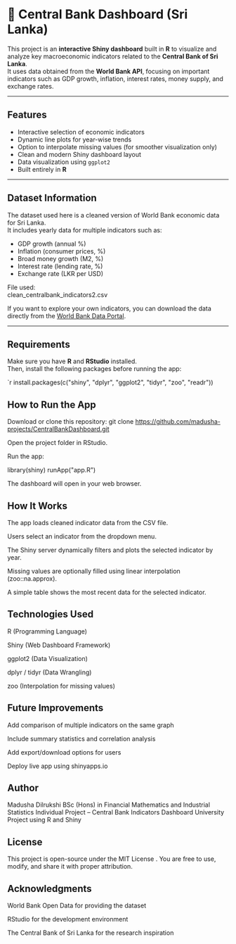 # 🏦 Central Bank Dashboard (Sri Lanka)

This project is an **interactive Shiny dashboard** built in **R** to visualize and analyze key macroeconomic indicators related to the **Central Bank of Sri Lanka**.  
It uses data obtained from the **World Bank API**, focusing on important indicators such as GDP growth, inflation, interest rates, money supply, and exchange rates.

---

## Features

- Interactive selection of economic indicators  
- Dynamic line plots for year-wise trends  
- Option to interpolate missing values (for smoother visualization only)  
- Clean and modern Shiny dashboard layout  
- Data visualization using `ggplot2`  
- Built entirely in **R**

---

##  Dataset Information

The dataset used here is a cleaned version of World Bank economic data for Sri Lanka.  
It includes yearly data for multiple indicators such as:

- GDP growth (annual %)
- Inflation (consumer prices, %)
- Broad money growth (M2, %)
- Interest rate (lending rate, %)
- Exchange rate (LKR per USD)

File used:  
clean_centralbank_indicators2.csv

If you want to explore your own indicators, you can download the data directly from the [World Bank Data Portal](https://data.worldbank.org/).

---

##  Requirements

Make sure you have **R** and **RStudio** installed.  
Then, install the following packages before running the app:

`r
install.packages(c("shiny", "dplyr", "ggplot2", "tidyr", "zoo", "readr"))

## How to Run the App

Download or clone this repository:
git clone https://github.com/madusha-projects/CentralBankDashboard.git

Open the project folder in RStudio.

Run the app:

library(shiny)
runApp("app.R")


The dashboard will open in your web browser.

## How It Works

The app loads cleaned indicator data from the CSV file.

Users select an indicator from the dropdown menu.

The Shiny server dynamically filters and plots the selected indicator by year.

Missing values are optionally filled using linear interpolation (zoo::na.approx).

A simple table shows the most recent data for the selected indicator.


##  Technologies Used

R (Programming Language)

Shiny (Web Dashboard Framework)

ggplot2 (Data Visualization)

dplyr / tidyr (Data Wrangling)

zoo (Interpolation for missing values)

## Future Improvements

Add comparison of multiple indicators on the same graph

Include summary statistics and correlation analysis

Add export/download options for users

Deploy live app using shinyapps.io

## Author

Madusha Dilrukshi
BSc (Hons) in Financial Mathematics and Industrial Statistics
Individual Project – Central Bank Indicators Dashboard
University Project using R and Shiny

## License

This project is open-source under the MIT License
.
You are free to use, modify, and share it with proper attribution.

## Acknowledgments

World Bank Open Data for providing the dataset

RStudio for the development environment

The Central Bank of Sri Lanka for the research inspiration
